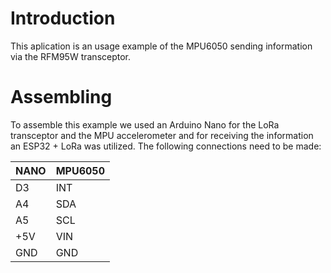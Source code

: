 # Introduction
This aplication is an usage example of the MPU6050 sending information via the RFM95W transceptor.
# Assembling
To assemble this example we used an Arduino Nano for the LoRa transceptor and the MPU accelerometer and for receiving the information an ESP32 + LoRa was utilized.
The following connections need to be made:

NANO  | MPU6050
------|------
D3|INT
A4|SDA
A5|SCL
+5V|VIN
GND|GND
